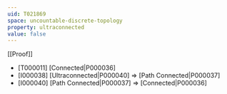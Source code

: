 ```yaml
---
uid: T021869
space: uncountable-discrete-topology
property: ultraconnected
value: false
---
```

[[Proof]]

* [T000011] [Connected|P000036]
* [I000038] [Ultraconnected|P000040] => [Path Connected|P000037]
* [I000040] [Path Connected|P000037] => [Connected|P000036]

